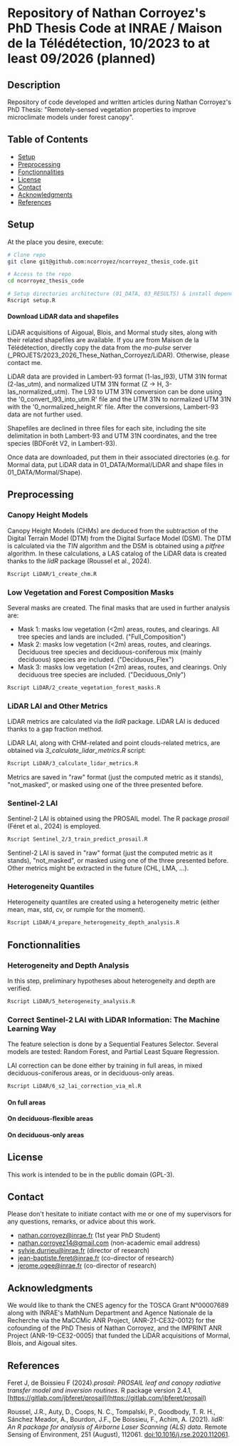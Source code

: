# Repository of Nathan Corroyez's PhD Thesis Code at INRAE / Maison de la Télédétection, 10/2023 to at least 09/2026 (planned)

## Description

Repository of code developed and written articles during Nathan Corroyez's PhD Thesis: "Remotely-sensed vegetation properties to improve microclimate models under forest canopy".

## Table of Contents

- [Setup](#Setup)
- [Preprocessing](#Preprocessing)
- [Fonctionnalities](#Fonctionnalities)
- [License](#License)
- [Contact](#Contact)
- [Acknowledgments](#Acknowledgments)
- [References](#References)

## Setup

At the place you desire, execute:
```bash
# Clone repo
git clone git@github.com:ncorroyez/ncorroyez_thesis_code.git

# Access to the repo
cd ncorroyez_thesis_code

# Setup directories architecture (01_DATA, 03_RESULTS) & install dependencies 
Rscript setup.R
```

#### Download LiDAR data and shapefiles

LiDAR acquisitions of Aigoual, Blois, and Mormal study sites, along with their related shapefiles are available. 
If you are from Maison de la Télédétection, directly copy the data from the _mo-pulse_ server (_PROJETS/2023_2026_These_Nathan_Corroyez/LiDAR). Otherwise, please contact me.

LiDAR data are provided in Lambert-93 format (1-las_l93), UTM 31N format (2-las_utm), and normalized UTM 31N format (Z -> H, 3-las_normalized_utm). The L93 to UTM 31N conversion can be done using the '0_convert_l93_into_utm.R' file and the UTM 31N to normalized UTM 31N with the '0_normalized_height.R' file. After the conversions, Lambert-93 data are not further used. 

Shapefiles are declined in three files for each site, including the site delimitation in both Lambert-93 and UTM 31N coordinates, and the tree species (BDForêt V2, in Lambert-93).

Once data are downloaded, put them in their associated directories (e.g. for Mormal data, put LiDAR data in 01_DATA/Mormal/LiDAR and shape files in 01_DATA/Mormal/Shape).

## Preprocessing

### Canopy Height Models

Canopy Height Models (CHMs) are deduced from the subtraction of the Digital Terrain Model (DTM) from the Digital Surface Model (DSM). The DTM is calculated via the _TIN_ algorithm and the DSM is obtained using a _pitfree_ algorithm. In these calculations, a LAS catalog of the LiDAR data is created thanks to the _lidR_ package (Roussel et al., 2024). 

```bash
Rscript LiDAR/1_create_chm.R
```

### Low Vegetation and Forest Composition Masks

Several masks are created. The final masks that are used in further analysis are:
- Mask 1: masks low vegetation (<2m) areas, routes, and clearings. All tree species and lands are included. ("Full_Composition")
- Mask 2: masks low vegetation (<2m) areas, routes, and clearings. Deciduous tree species and deciduous-coniferous mix (mainly deciduous) species are included. ("Deciduous_Flex")
- Mask 3: masks low vegetation (<2m) areas, routes, and clearings. Only deciduous tree species are included. ("Deciduous_Only")

```bash
Rscript LiDAR/2_create_vegetation_forest_masks.R
```

### LiDAR LAI and Other Metrics

LiDAR metrics are calculated via the _lidR_ package. LiDAR LAI is deduced thanks to a gap fraction method.

LiDAR LAI, along with CHM-related and point clouds-related metrics, are obtained via _3_calculate_lidar_metrics.R_ script:
```bash
Rscript LiDAR/3_calculate_lidar_metrics.R
```
Metrics are saved in "raw" format (just the computed metric as it stands), "not_masked", or masked using one of the three presented before.

### Sentinel-2 LAI

Sentinel-2 LAI is obtained using the PROSAIL model. The R package _prosail_ (Féret et al., 2024) is employed.

```bash
Rscript Sentinel_2/3_train_predict_prosail.R
```
Sentinel-2 LAI is saved in "raw" format (just the computed metric as it stands), "not_masked", or masked using one of the three presented before. Other metrics might be extracted in the future (CHL, LMA, ...).

### Heterogeneity Quantiles

Heterogeneity quantiles are created using a heterogeneity metric (either mean, max, std, cv, or rumple for the moment).

```bash
Rscript LiDAR/4_prepare_heterogeneity_depth_analysis.R
```

## Fonctionnalities

### Heterogeneity and Depth Analysis

In this step, preliminary hypotheses about heterogeneity and depth are verified.

```bash
Rscript LiDAR/5_heterogeneity_analysis.R
```

### Correct Sentinel-2 LAI with LiDAR Information: The Machine Learning Way

The feature selection is done by a Sequential Features Selector.
Several models are tested: Random Forest, and Partial Least Square Regression.

LAI correction can be done either by training in full areas, in mixed deciduous-coniferous areas, or in deciduous-only areas.

```bash
Rscript LiDAR/6_s2_lai_correction_via_ml.R
```

#### On full areas

#### On deciduous-flexible areas

#### On deciduous-only areas

## License

This work is intended to be in the public domain (GPL-3).

## Contact

Please don't hesitate to initiate contact with me or one of my supervisors for any questions, remarks, or advice about this work.

- nathan.corroyez@inrae.fr (1st year PhD Student)
- nathan.corroyez14@gmail.com (non-academic email address)
- sylvie.durrieu@inrae.fr (director of research)
- jean-baptiste.feret@inrae.fr (co-director of research)
- jerome.ogee@inrae.fr (co-director of research)

## Acknowledgments

We would like to thank the CNES agency for the TOSCA Grant N°00007689 along with INRAE's MathNum Department and Agence Nationale de la Recherche via the MaCCMic ANR Project, (ANR-21-CE32-0012) for the cofounding of the PhD Thesis of Nathan Corroyez, and the IMPRINT ANR Project (ANR-19-CE32-0005) that funded the LiDAR acquisitions of Mormal, Blois, and Aigoual sites.

## References

Feret J, de Boissieu F (2024)._prosail: PROSAIL leaf and canopy radiative transfer model and inversion routines_. R package version 2.4.1, [https://gitlab.com/jbferet/prosail](https://gitlab.com/jbferet/prosail)

Roussel, J.R., Auty, D., Coops, N. C., Tompalski, P., Goodbody, T. R. H., Sánchez Meador, A., Bourdon, J.F., De Boissieu, F., Achim, A. (2021). _lidR: An R package for analysis of Airborne Laser Scanning (ALS) data_. Remote Sensing of Environment, 251 (August), 112061. [doi:10.1016/j.rse.2020.112061](https://doi.org/10.1016/j.rse.2020.112061).
